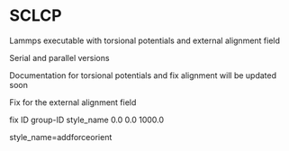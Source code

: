 # SCLCP
Lammps executable with torsional potentials and external alignment field

Serial and parallel versions


Documentation for torsional potentials and fix alignment will be updated soon



Fix for the external alignment field

fix  ID group-ID style_name  0.0 0.0 1000.0

style_name=addforceorient

